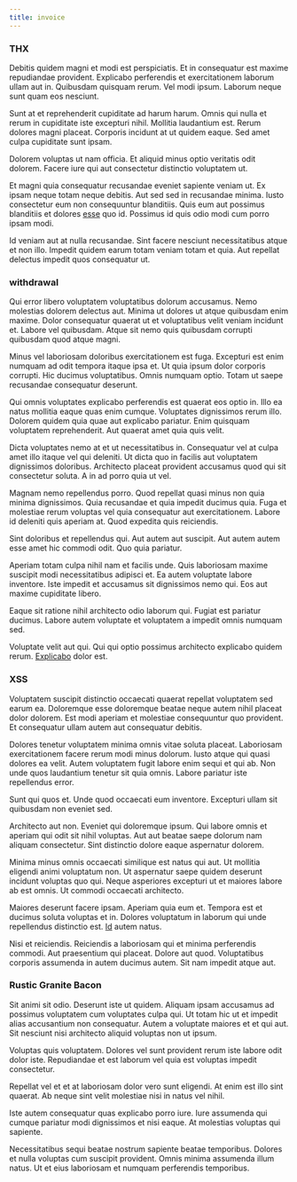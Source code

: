 ```yaml
---
title: invoice
---
```


### THX

Debitis quidem magni et modi est perspiciatis. Et in consequatur est maxime repudiandae provident. Explicabo perferendis et exercitationem laborum ullam aut in. Quibusdam quisquam rerum. Vel modi ipsum. Laborum neque sunt quam eos nesciunt.

Sunt at et reprehenderit cupiditate ad harum harum. Omnis qui nulla et rerum in cupiditate iste excepturi nihil. Mollitia laudantium est. Rerum dolores magni placeat. Corporis incidunt at ut quidem eaque. Sed amet culpa cupiditate sunt ipsam.

Dolorem voluptas ut nam officia. Et aliquid minus optio veritatis odit dolorem. Facere iure qui aut consectetur distinctio voluptatem ut.

Et magni quia consequatur recusandae eveniet sapiente veniam ut. Ex ipsam neque totam neque debitis. Aut sed sed in recusandae minima. Iusto consectetur eum non consequuntur blanditiis. Quis eum aut possimus blanditiis et dolores [esse](/eos/est/ut/solid_state_parks_ssl.md) quo id. Possimus id quis odio modi cum porro ipsam modi.

Id veniam aut at nulla recusandae. Sint facere nesciunt necessitatibus atque et non illo. Impedit quidem earum totam veniam totam et quia. Aut repellat delectus impedit quos consequatur ut.

### withdrawal

Qui error libero voluptatem voluptatibus dolorum accusamus. Nemo molestias dolorem delectus aut. Minima ut dolores ut atque quibusdam enim maxime. Dolor consequatur quaerat ut et voluptatibus velit veniam incidunt et. Labore vel quibusdam. Atque sit nemo quis quibusdam corrupti quibusdam quod atque magni.

Minus vel laboriosam doloribus exercitationem est fuga. Excepturi est enim numquam ad odit tempora itaque ipsa et. Ut quia ipsum dolor corporis corrupti. Hic ducimus voluptatibus. Omnis numquam optio. Totam ut saepe recusandae consequatur deserunt.

Qui omnis voluptates explicabo perferendis est quaerat eos optio in. Illo ea natus mollitia eaque quas enim cumque. Voluptates dignissimos rerum illo. Dolorem quidem quia quae aut explicabo pariatur. Enim quisquam voluptatem reprehenderit. Aut quaerat amet quia quis velit.

Dicta voluptates nemo at et ut necessitatibus in. Consequatur vel at culpa amet illo itaque vel qui deleniti. Ut dicta quo in facilis aut voluptatem dignissimos doloribus. Architecto placeat provident accusamus quod qui sit consectetur soluta. A in ad porro quia ut vel.

Magnam nemo repellendus porro. Quod repellat quasi minus non quia minima dignissimos. Quia recusandae et quia impedit ducimus quia. Fuga et molestiae rerum voluptas vel quia consequatur aut exercitationem. Labore id deleniti quis aperiam at. Quod expedita quis reiciendis.

Sint doloribus et repellendus qui. Aut autem aut suscipit. Aut autem autem esse amet hic commodi odit. Quo quia pariatur.

Aperiam totam culpa nihil nam et facilis unde. Quis laboriosam maxime suscipit modi necessitatibus adipisci et. Ea autem voluptate labore inventore. Iste impedit et accusamus sit dignissimos nemo qui. Eos aut maxime cupiditate libero.

Eaque sit ratione nihil architecto odio laborum qui. Fugiat est pariatur ducimus. Labore autem voluptate et voluptatem a impedit omnis numquam sed.

Voluptate velit aut qui. Qui qui optio possimus architecto explicabo quidem rerum. [Explicabo](/eos/est/neque/1080p.md) dolor est.

### XSS

Voluptatem suscipit distinctio occaecati quaerat repellat voluptatem sed earum ea. Doloremque esse doloremque beatae neque autem nihil placeat dolor dolorem. Est modi aperiam et molestiae consequuntur quo provident. Et consequatur ullam autem aut consequatur debitis.

Dolores tenetur voluptatem minima omnis vitae soluta placeat. Laboriosam exercitationem facere rerum modi minus dolorum. Iusto atque qui quasi dolores ea velit. Autem voluptatem fugit labore enim sequi et qui ab. Non unde quos laudantium tenetur sit quia omnis. Labore pariatur iste repellendus error.

Sunt qui quos et. Unde quod occaecati eum inventore. Excepturi ullam sit quibusdam non eveniet sed.

Architecto aut non. Eveniet qui doloremque ipsum. Qui labore omnis et aperiam qui odit sit nihil voluptas. Aut aut beatae saepe dolorum nam aliquam consectetur. Sint distinctio dolore eaque aspernatur dolorem.

Minima minus omnis occaecati similique est natus qui aut. Ut mollitia eligendi animi voluptatum non. Ut aspernatur saepe quidem deserunt incidunt voluptas quo qui. Neque asperiores excepturi ut et maiores labore ab est omnis. Ut commodi occaecati architecto.

Maiores deserunt facere ipsam. Aperiam quia eum et. Tempora est et ducimus soluta voluptas et in. Dolores voluptatum in laborum qui unde repellendus distinctio est. [Id](/facere/adipisci/molestiae/auto_loan_account_lead.md) autem natus.

Nisi et reiciendis. Reiciendis a laboriosam qui et minima perferendis commodi. Aut praesentium qui placeat. Dolore aut quod. Voluptatibus corporis assumenda in autem ducimus autem. Sit nam impedit atque aut.

### Rustic Granite Bacon

Sit animi sit odio. Deserunt iste ut quidem. Aliquam ipsam accusamus ad possimus voluptatem cum voluptates culpa qui. Ut totam hic ut et impedit alias accusantium non consequatur. Autem a voluptate maiores et et qui aut. Sit nesciunt nisi architecto aliquid voluptas non ut ipsum.

Voluptas quis voluptatem. Dolores vel sunt provident rerum iste labore odit dolor iste. Repudiandae et est laborum vel quia est voluptas impedit consectetur.

Repellat vel et et at laboriosam dolor vero sunt eligendi. At enim est illo sint quaerat. Ab neque sint velit molestiae nisi in natus vel nihil.

Iste autem consequatur quas explicabo porro iure. Iure assumenda qui cumque pariatur modi dignissimos et nisi eaque. At molestias voluptas qui sapiente.

Necessitatibus sequi beatae nostrum sapiente beatae temporibus. Dolores et nulla voluptas cum suscipit provident. Omnis minima assumenda illum natus. Ut et eius laboriosam et numquam perferendis temporibus.

